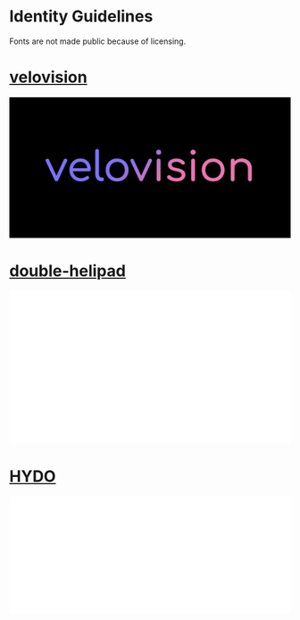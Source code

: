 # Identity Guidelines

Fonts are not made public because of licensing.

# [velovision](velovision)

![velovision-black-bg](velovision/velovision-black-bg.png)

# [double-helipad](double-helipad)

![double-helipad-white-fg](double-helipad/double-helipad-white-fg.png)

# [HYDO](hydo)

![hydo-white-fg](hydo/hydo-white-fg.png)

